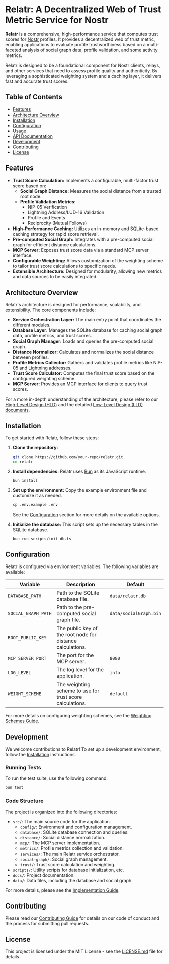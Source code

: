 # Relatr: A Decentralized Web of Trust Metric Service for Nostr

**Relatr** is a comprehensive, high-performance service that computes trust scores for [Nostr](https://nostr.com/) profiles. It provides a decentralized web of trust metric, enabling applications to evaluate profile trustworthiness based on a multi-faceted analysis of social graph data, profile validation, and some activity metrics.

Relatr is designed to be a foundational component for Nostr clients, relays, and other services that need to assess profile quality and authenticity. By leveraging a sophisticated weighting system and a caching layer, it delivers fast and accurate trust scores.

## Table of Contents

- [Features](#features)
- [Architecture Overview](#architecture-overview)
- [Installation](#installation)
- [Configuration](#configuration)
- [Usage](#usage)
- [API Documentation](#api-documentation)
- [Development](#development)
- [Contributing](#contributing)
- [License](#license)

## Features

- **Trust Score Calculation:** Implements a configurable, multi-factor trust score based on:
    - **Social Graph Distance:** Measures the social distance from a trusted root node.
    - **Profile Validation Metrics:**
        - NIP-05 Verification
        - Lightning Address/LUD-16 Validation
        - Profile and Events
        - Reciprocity (Mutual Follows)
- **High-Performance Caching:** Utilizes an in-memory and SQLite-based caching strategy for rapid score retrieval.
- **Pre-computed Social Graph:** Integrates with a pre-computed social graph for efficient distance calculations.
- **MCP Server:** Exposes trust score data via a standard MCP server interface.
- **Configurable Weighting:** Allows customization of the weighting scheme to tailor trust score calculations to specific needs.
- **Extensible Architecture:** Designed for modularity, allowing new metrics and data sources to be easily integrated.

## Architecture Overview

Relatr's architecture is designed for performance, scalability, and extensibility. The core components include:

- **Service Orchestration Layer:** The main entry point that coordinates the different modules.
- **Database Layer:** Manages the SQLite database for caching social graph data, profile metrics, and trust scores.
- **Social Graph Manager:** Loads and queries the pre-computed social graph.
- **Distance Normalizer:** Calculates and normalizes the social distance between profiles.
- **Profile Metrics Collector:** Gathers and validates profile metrics like NIP-05 and Lightning addresses.
- **Trust Score Calculator:** Computes the final trust score based on the configured weighting scheme.
- **MCP Server:** Provides an MCP interface for clients to query trust scores.

For a more in-depth understanding of the architecture, please refer to our [High-Level Design (HLD)](docs/hdd.md) and the detailed [Low-Level Design (LLD) documents](docs/lld/).

## Installation

To get started with Relatr, follow these steps:

1.  **Clone the repository:**
    ```bash
    git clone https://github.com/your-repo/relatr.git
    cd relatr
    ```

2.  **Install dependencies:**
    Relatr uses [Bun](https://bun.sh/) as its JavaScript runtime.
    ```bash
    bun install
    ```

3.  **Set up the environment:**
    Copy the example environment file and customize it as needed.
    ```bash
    cp .env.example .env
    ```
    See the [Configuration](#configuration) section for more details on the available options.

4.  **Initialize the database:**
    This script sets up the necessary tables in the SQLite database.
    ```bash
    bun run scripts/init-db.ts
    ```

## Configuration

Relatr is configured via environment variables. The following variables are available:

| Variable                  | Description                                                 | Default                |
| ------------------------- | ----------------------------------------------------------- | ---------------------- |
| `DATABASE_PATH`           | Path to the SQLite database file.                           | `data/relatr.db`       |
| `SOCIAL_GRAPH_PATH`       | Path to the pre-computed social graph file.                 | `data/socialGraph.bin` |
| `ROOT_PUBLIC_KEY`         | The public key of the root node for distance calculations.  |                        |
| `MCP_SERVER_PORT`         | The port for the MCP server.                                | `8080`                 |
| `LOG_LEVEL`               | The log level for the application.                          | `info`                 |
| `WEIGHT_SCHEME`           | The weighting scheme to use for trust score calculations.   | `default`              |

For more details on configuring weighting schemes, see the [Weighting Schemes Guide](docs/weighting-schemes.md).

## Development

We welcome contributions to Relatr! To set up a development environment, follow the [Installation](#installation) instructions.

### Running Tests

To run the test suite, use the following command:

```bash
bun test
```

### Code Structure

The project is organized into the following directories:

- `src/`: The main source code for the application.
  - `config/`: Environment and configuration management.
  - `database/`: SQLite database connection and queries.
  - `distance/`: Social distance normalization.
  - `mcp/`: The MCP server implementation.
  - `metrics/`: Profile metrics collection and validation.
  - `services/`: The main Relatr service orchestrator.
  - `social-graph/`: Social graph management.
  - `trust/`: Trust score calculation and weighting.
- `scripts/`: Utility scripts for database initialization, etc.
- `docs/`: Project documentation.
- `data/`: Data files, including the database and social graph.

For more details, please see the [Implementation Guide](docs/lld/00-implementation-guide.md).

## Contributing

Please read our [Contributing Guide](CONTRIBUTING.md) for details on our code of conduct and the process for submitting pull requests.

## License

This project is licensed under the MIT License - see the [LICENSE.md](LICENSE.md) file for details.
